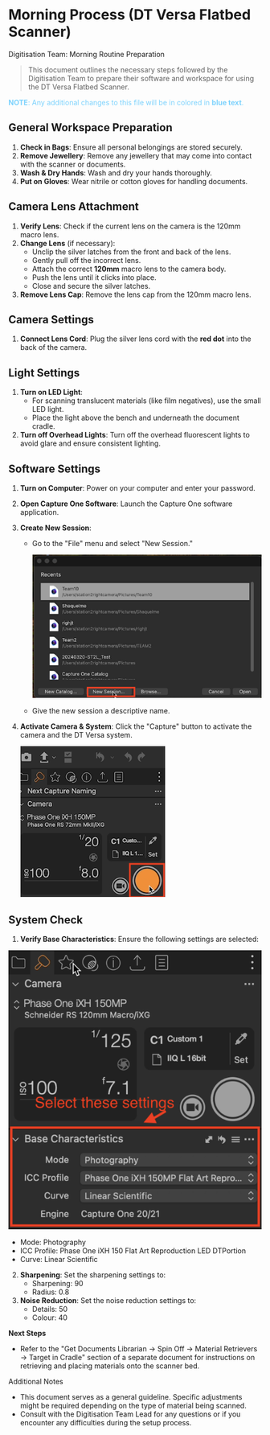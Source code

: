 
#  Morning Process (DT Versa Flatbed Scanner) 

Digitisation Team: Morning Routine Preparation

> This document outlines the necessary steps followed by the Digitisation Team to prepare their software and workspace for using the DT Versa Flatbed Scanner.

<span style="color:#7CD2FD "> **NOTE**: Any additional changes to this file will be in colored in **blue text**.</span>

## General Workspace Preparation
1. **Check in Bags**: Ensure all personal belongings are stored securely.
2. **Remove Jewellery**: Remove any jewellery that may come into contact with the scanner or documents.
3. **Wash & Dry Hands**: Wash and dry your hands thoroughly.
4. **Put on Gloves**: Wear nitrile or cotton gloves for handling documents.

## Camera Lens Attachment
1. **Verify Lens**: Check if the current lens on the camera is the 120mm macro lens.
2. **Change Lens** (if necessary):
    * Unclip the silver latches from the front and back of the lens.
    * Gently pull off the incorrect lens.
    * Attach the correct **120mm** macro lens to the camera body.
    * Push the lens until it clicks into place.
    * Close and secure the silver latches.
3. **Remove Lens Cap**: Remove the lens cap from the 120mm macro lens.

## Camera Settings
1. **Connect Lens Cord**: Plug the silver lens cord with the **red dot** into the back of the camera.

## Light Settings
1. **Turn on LED Light**:
    * For scanning translucent materials (like film negatives), use the small LED light.
    * Place the light above the bench and underneath the document cradle.
2. **Turn off Overhead Lights**: Turn off the overhead fluorescent lights to avoid glare and ensure consistent lighting.

## Software Settings
1. **Turn on Computer**: Power on your computer and enter your password.
2. **Open Capture One Software**: Launch the Capture One software application.
3. **Create New Session**:

    * Go to the "File" menu and select "New Session."

       ![alt text](https://github.com/Allx92/Digitization-Playbook/blob/main/DT%20Versa%20Flatbed/Images/New%20Session%20.png)

     * Give the new session a descriptive name.
4. **Activate Camera & System**: Click the "Capture" button to activate the camera and the DT Versa system.
   
   ![alt text](https://github.com/Allx92/Digitization-Playbook/blob/main/DT%20Versa%20Flatbed/Images/Activate%20Camera%20System%20.png)

## System Check
1. **Verify Base Characteristics**: Ensure the following settings are selected:

 ![alt text](https://github.com/Allx92/Digitization-Playbook/blob/main/DT%20Versa%20Flatbed/Images/Base%20Characteristics.png)
 
  * Mode: Photography
  * ICC Profile: Phase One iXH 150 Flat Art Reproduction LED DTPortion
  * Curve: Linear Scientific
2. **Sharpening**: Set the sharpening settings to:
    * Sharpening: 90
    * Radius: 0.8
3. **Noise Reduction**: Set the noise reduction settings to:
    * Details: 50
    * Colour: 40

**Next Steps**
* Refer to the "Get Documents Librarian -> Spin Off -> Material Retrievers -> Target in Cradle" section of a separate document for instructions on retrieving and placing materials onto the scanner bed.

Additional Notes
* This document serves as a general guideline. Specific adjustments might be required depending on the type of material being scanned.
* Consult with the Digitisation Team Lead for any questions or if you encounter any difficulties during the setup process.
